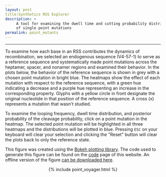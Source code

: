 ```yaml
---
layout: post
title:Synthetics RSS Explorer 
description: > 
     A tool for examining the dwell time and cutting probability distributions
     of single point mutations
permalink: point_mutants
---
```


---


To examine how each base in an RSS contributes the dynamics of recombination, we
selected an endogenous sequence (V4-57-1) to serve as a reference sequence and
systematically made point mutations across the heptamer, spacer, and nonamer
regions and examined their behavior. In the plots below, the behavior of the
reference sequence is shown in grey with a chosen point mutation in bright blue.
The heatmaps show the effect of each mutation with respect to the reference
sequence, with a green hue indicating a decrease and a purple hue representing
an increase in the corresponding property. Glyphs with a yellow circle in front
designate the original nucleotide in that position of the reference sequence. A
cross (x) represents a mutation that wasn't studied. 

To examine the looping frequency,
dwell time distribution, and posterior probability of the cleavage probability,
click on a point mutation in the heatmap. The selected point mutation will be
highlighted in all three heatmaps and the distributions will be plotted in blue.
Pressing `ESC` on your keyboard will clear your selection and clicking the
"Reset" button will clear the plots back to only the reference state. 

This figure was created using the [Bokeh plotting
library](http://bokeh.pydata.org). The code used to generate this
figure can be found on the [code]({{site.baseurl}}/code) page of this website. An offline version of the figure [can be downloaded here]({{site.baseurl}}/figures/point_mutation_explorer.html). 

<center>

{% include point_voyager.html %}

</center>
